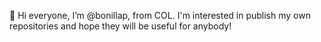 👋 Hi everyone, I’m @bonillap, from COL. I'm interested in publish my own repositories and hope they will be useful for anybody!

<!---
bonillap/bonillap is a ✨ special ✨ repository because its `README.md` (this file) appears on your GitHub profile.
You can click the Preview link to take a look at your changes.
--->
